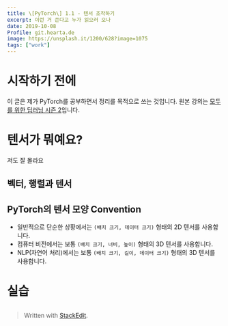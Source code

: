 ```yaml
---
title: \[PyTorch\] 1.1 - 텐서 조작하기
excerpt: 이런 거 쓴다고 누가 읽으러 오나
date: 2019-10-08
Profile: git.hearta.de
image: https://unsplash.it/1200/628?image=1075
tags: ["work"]
---
```

# 시작하기 전에
이 글은 제가 PyTorch를 공부하면서 정리를 목적으로 쓰는 것입니다. 원본 강의는 [모두를 위한 딥러닝 시즌 2](https://deeplearningzerotoall.github.io/season2/)입니다.

# 텐서가 뭐예요?
저도 잘 몰라요
## 벡터, 행렬과 텐서
## PyTorch의 텐서 모양 Convention
* 일반적으로 단순한 상황에서는 `(배치 크기, 데이터 크기)` 형태의 2D 텐서를 사용합니다.
* 컴퓨터 비전에서는 보통 `(배치 크기, 너비, 높이)` 형태의 3D 텐서를 사용합니다.
* NLP(자연어 처리)에서는 보통 `(배치 크기, 길이, 데이터 크기)` 형태의 3D 텐서를 사용합니다.

# 실습
##

> Written with [StackEdit](https://stackedit.io/).

